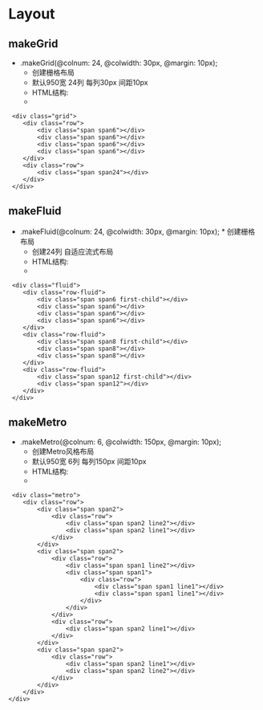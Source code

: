 # Layout
## makeGrid
* .makeGrid(@colnum: 24, @colwidth: 30px, @margin: 10px);
	* 创建栅格布局
	* 默认950宽 24列 每列30px 间距10px
	* HTML结构:
	* 
```
 <div class="grid">
	<div class="row">
		<div class="span span6"></div>
		<div class="span span6"></div>
		<div class="span span6"></div>
		<div class="span span6"></div>
	</div>
	<div class="row">
		<div class="span span24"></div>
	</div>
 </div>
```

## makeFluid
* .makeFluid(@colnum: 24, @colwidth: 30px, @margin: 10px);	* 创建栅格布局
	* 创建24列 自适应流式布局
	* HTML结构:
	* 
```
 <div class="fluid">
	<div class="row-fluid">
		<div class="span span6 first-child"></div>
		<div class="span span6"></div>
		<div class="span span6"></div>
		<div class="span span6"></div>
	</div>
	<div class="row-fluid">
		<div class="span span8 first-child"></div>
		<div class="span span8"></div>
		<div class="span span8"></div>
	</div>
	<div class="row-fluid">
		<div class="span span12 first-child"></div>
		<div class="span span12"></div>
	</div>
 </div>
```

## makeMetro
* .makeMetro(@colnum: 6, @colwidth: 150px, @margin: 10px);
	* 创建Metro风格布局
	* 默认950宽 6列 每列150px 间距10px
	* HTML结构:
	* 
```
 <div class="metro">
	<div class="row">
		<div class="span span2">
			<div class="row">
				<div class="span span2 line2"></div>
				<div class="span span2 line1"></div>
			</div>
		</div>
		<div class="span span2">
			<div class="row">
				<div class="span span1 line2"></div>
				<div class="span span1">
					<div class="row">
						<div class="span span1 line1"></div>
						<div class="span span1 line1"></div>
					</div>
				</div>
			</div>
			<div class="row">
				<div class="span span2 line1"></div>
			</div>
		</div>
		<div class="span span2">
			<div class="row">
				<div class="span span2 line1"></div>
				<div class="span span2 line2"></div>
			</div>
		</div>
	</div>
</div>
```
